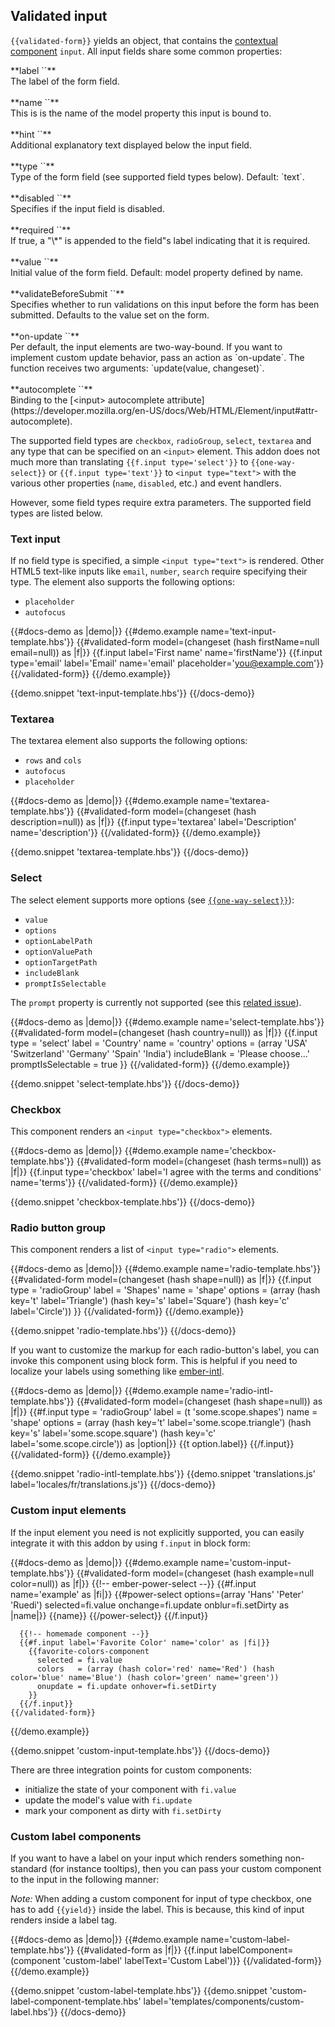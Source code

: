 ## Validated input

`{{validated-form}}` yields an object, that contains the [contextual
component](https://emberjs.com/blog/2016/01/15/ember-2-3-released.html#toc_contextual-components)
`input`. All input fields share some common properties:

<div class="rounded border bg-grey-lightest my-8 p-4">
**label `<String>`**
<br>
The label of the form field.
<br>
<br>
**name `<String>`**
<br>
This is is the name of the model property this input is bound to.
<br>
<br>
**hint `<String>`**
<br>
Additional explanatory text displayed below the input field.
<br>
<br>
**type `<String>`**
<br>
Type of the form field (see supported field types below). Default: `text`.
<br>
<br>
**disabled `<Boolean>`**
<br>
Specifies if the input field is disabled.
<br>
<br>
**required `<Boolean>`**
<br>
If true, a "\*" is appended to the field"s label indicating that it is
required.
<br>
<br>
**value `<String>`**
<br>
Initial value of the form field. Default: model property defined by name.
<br>
<br>
**validateBeforeSubmit `<Boolean>`**
<br>
Specifies whether to run validations on this input before the form has been
submitted. Defaults to the value set on the form.
<br>
<br>
**on-update `<Action>`**
<br>
Per default, the input elements are two-way-bound. If you want to implement
custom update behavior, pass an action as `on-update`. The function receives
two arguments: `update(value, changeset)`.
<br>
<br>
**autocomplete `<String>`**
<br>
Binding to the [&lt;input&gt; autocomplete
attribute](https://developer.mozilla.org/en-US/docs/Web/HTML/Element/input#attr-autocomplete).
</div>

The supported field types are `checkbox`, `radioGroup`, `select`, `textarea`
and any type that can be specified on an `<input>` element. This addon does
not much more than translating `{{f.input type='select'}}` to
`{{one-way-select}}` or `{{f.input type='text'}}` to `<input type="text">`
with the various other properties (`name`, `disabled`, etc.) and event
handlers.

However, some field types require extra parameters. The supported field types
are listed below.

### Text input

If no field type is specified, a simple `<input type="text">` is rendered.
Other HTML5 text-like inputs like `email`, `number`, `search` require
specifying their type. The element also supports the following options:

- `placeholder`
- `autofocus`

<!-- prettier-ignore-start -->
{{#docs-demo as |demo|}}
  {{#demo.example name='text-input-template.hbs'}}
    {{#validated-form model=(changeset (hash firstName=null email=null)) as |f|}}
      {{f.input label='First name' name='firstName'}}
      {{f.input type='email' label='Email' name='email' placeholder='you@example.com'}}
    {{/validated-form}}
  {{/demo.example}}

  {{demo.snippet 'text-input-template.hbs'}}
{{/docs-demo}}
<!-- prettier-ignore-end -->

### Textarea

The textarea element also supports the following options:

- `rows` and `cols`
- `autofocus`
- `placeholder`

<!-- prettier-ignore-start -->
{{#docs-demo as |demo|}}
  {{#demo.example name='textarea-template.hbs'}}
    {{#validated-form model=(changeset (hash description=null)) as |f|}}
      {{f.input type='textarea' label='Description' name='description'}}
    {{/validated-form}}
  {{/demo.example}}

  {{demo.snippet 'textarea-template.hbs'}}
{{/docs-demo}}
<!-- prettier-ignore-end -->

### Select

The select element supports more options (see [`{{one-way-select}}`](https://github.com/DockYard/ember-one-way-select)):

- `value`
- `options`
- `optionLabelPath`
- `optionValuePath`
- `optionTargetPath`
- `includeBlank`
- `promptIsSelectable`

The `prompt` property is currently not supported (see this [related
issue](https://github.com/DockYard/ember-one-way-controls/issues/152)).

<!-- prettier-ignore-start -->
{{#docs-demo as |demo|}}
  {{#demo.example name='select-template.hbs'}}
    {{#validated-form model=(changeset (hash country=null)) as |f|}}
      {{f.input
        type               = 'select'
        label              = 'Country'
        name               = 'country'
        options            = (array 'USA' 'Switzerland' 'Germany' 'Spain' 'India')
        includeBlank       = 'Please choose...'
        promptIsSelectable = true
      }}
    {{/validated-form}}
  {{/demo.example}}

  {{demo.snippet 'select-template.hbs'}}
{{/docs-demo}}
<!-- prettier-ignore-end -->

### Checkbox

This component renders an `<input type="checkbox">` elements.

<!-- prettier-ignore-start -->
{{#docs-demo as |demo|}}
  {{#demo.example name='checkbox-template.hbs'}}
    {{#validated-form model=(changeset (hash terms=null)) as |f|}}
      {{f.input type='checkbox' label='I agree with the terms and conditions' name='terms'}}
    {{/validated-form}}
  {{/demo.example}}

  {{demo.snippet 'checkbox-template.hbs'}}
{{/docs-demo}}
<!-- prettier-ignore-end -->

### Radio button group

This component renders a list of `<input type="radio">` elements.

<!-- prettier-ignore-start -->
{{#docs-demo as |demo|}}
  {{#demo.example name='radio-template.hbs'}}
    {{#validated-form model=(changeset (hash shape=null)) as |f|}}
      {{f.input
        type    = 'radioGroup'
        label   = 'Shapes'
        name    = 'shape'
        options = (array (hash key='t' label='Triangle') (hash key='s' label='Square') (hash key='c' label='Circle'))
      }}
    {{/validated-form}}
  {{/demo.example}}

  {{demo.snippet 'radio-template.hbs'}}
{{/docs-demo}}
<!-- prettier-ignore-end -->

If you want to customize the markup for each radio-button's label, you can
invoke this component using block form. This is helpful if you need to
localize your labels using something like
[ember-intl](https://github.com/ember-intl/ember-intl).

<!-- prettier-ignore-start -->
{{#docs-demo as |demo|}}
  {{#demo.example name='radio-intl-template.hbs'}}
    {{#validated-form model=(changeset (hash shape=null)) as |f|}}
      {{#f.input
        type    = 'radioGroup'
        label   = (t 'some.scope.shapes')
        name    = 'shape'
        options = (array (hash key='t' label='some.scope.triangle') (hash key='s' label='some.scope.square') (hash key='c' label='some.scope.circle'))
      as |option|}}
        {{t option.label}}
      {{/f.input}}
    {{/validated-form}}
  {{/demo.example}}

  {{demo.snippet 'radio-intl-template.hbs'}}
  {{demo.snippet 'translations.js' label='locales/fr/translations.js'}}
{{/docs-demo}}
<!-- prettier-ignore-end -->

### Custom input elements

If the input element you need is not explicitly supported, you can easily
integrate it with this addon by using `f.input` in block form:

<!-- prettier-ignore-start -->
{{#docs-demo as |demo|}}
  {{#demo.example name='custom-input-template.hbs'}}
    {{#validated-form model=(changeset (hash example=null color=null)) as |f|}}
      {{!-- ember-power-select --}}
      {{#f.input name='example' as |fi|}}
        {{#power-select options=(array 'Hans' 'Peter' 'Ruedi') selected=fi.value onchange=fi.update onblur=fi.setDirty as |name|}}
          {{name}}
        {{/power-select}}
      {{/f.input}}

      {{!-- homemade component --}}
      {{#f.input label='Favorite Color' name='color' as |fi|}}
        {{favorite-colors-component
          selected = fi.value
          colors   = (array (hash color='red' name='Red') (hash color='blue' name='Blue') (hash color='green' name='green'))
          onupdate = fi.update onhover=fi.setDirty
        }}
      {{/f.input}}
    {{/validated-form}}
  {{/demo.example}}

  {{demo.snippet 'custom-input-template.hbs'}}
{{/docs-demo}}
<!-- prettier-ignore-end -->

There are three integration points for custom components:

- initialize the state of your component with `fi.value`
- update the model's value with `fi.update`
- mark your component as dirty with `fi.setDirty`

### Custom label components

If you want to have a label on your input which renders something
non-standard (for instance tooltips), then you can pass your custom component
to the input in the following manner:

_Note:_ When adding a custom component for input of type checkbox, one has to
add `{{yield}}` inside the label. This is because, this kind of input renders
inside a label tag.

<!-- prettier-ignore-start -->
{{#docs-demo as |demo|}}
  {{#demo.example name='custom-label-template.hbs'}}
    {{#validated-form as |f|}}
      {{f.input labelComponent=(component 'custom-label' labelText='Custom Label')}}
    {{/validated-form}}
  {{/demo.example}}

  {{demo.snippet 'custom-label-template.hbs'}}
  {{demo.snippet 'custom-label-component-template.hbs' label='templates/components/custom-label.hbs'}}
{{/docs-demo}}
<!-- prettier-ignore-end -->
